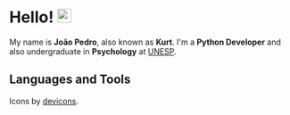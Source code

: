 <link rel="stylesheet" href="https://cdn.jsdelivr.net/gh/devicons/devicon@v2.15.1/devicon.min.css"/>

# Hello! <img src="https://media.giphy.com/media/hvRJCLFzcasrR4ia7z/giphy.gif" width="25px">


My name is **João Pedro**, also known as **Kurt**. I'm a **Python Developer** and also undergraduate in **Psychology** at [UNESP](https://www2.unesp.br/).
<br />

## Languages and Tools
<a href="https://www.djangoproject.com/" target="_blank">
    <i class="devicon-django-plain-wordmark"></i>
</a>
<a href="https://www.docker.com/" target="_blank">
    <i class="devicon-docker-plain-wordmark"></i>
</a>
<a href="https://flask.palletsprojects.com/" target="_blank">
    <i class="devicon-flask-original-wordmark"></i>
</a>
<a href="https://git-scm.com/" target="_blank">
    <i class="devicon-git-plain-wordmark"></i>
</a>
<a href="https://grafana.com" target="_blank">
    <i class="devicon-grafana-original-wordmark"></i>
</a>
<a href="https://www.java.com" target="_blank">
    <i class="devicon-java-plain-wordmark"></i>
</a>
<a href="https://www.linux.org/" target="_blank">
    <i class="devicon-linux-plain"></i>
</a>
<a href="https://www.mongodb.com/" target="_blank">
    <i class="devicon-mongodb-plain-wordmark"></i>
</a>
<a href="https://www.mysql.com/" target="_blank">
    <i class="devicon-mysql-plain-wordmark"></i>
</a>
<a href="https://www.python.org" target="_blank">
    <i class="devicon-python-plain-wordmark"></i>
</a>
<a href="https://www.selenium.dev" target="_blank">
    <i class="devicon-selenium-original"></i>
</a>
<a href="https://aws.amazon.com/pt/" target="_blank">
    <i class="devicon-amazonwebservices-plain-wordmark"></i>
</a>
<a href="https://www.jetbrains.com/pycharm/" target="_blank">
    <i class="devicon-pycharm-plain-wordmark"></i>
</a>
<a href="https://www.atlassian.com/br/software/jira" target="_blank">
    <i class="devicon-jira-plain"></i>
</a>
<a href="https://spring.io/" target="_blank">
    <i class="devicon-spring-plain-wordmark"></i>
</a>
<a href="https://www.microsoft.com/pt-br/sql-server" target="_blank">
    <i class="devicon-microsoftsqlserver-plain-wordmark"></i>
</a>

Icons by [devicons](https://devicon.dev).
